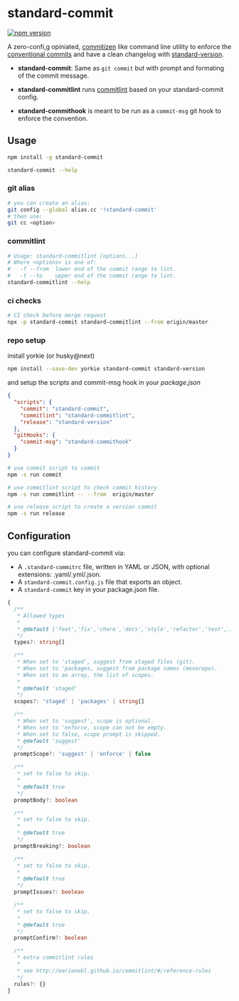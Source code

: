 # standard-commit

[![npm version](https://badge.fury.io/js/standard-commit.svg)](https://badge.fury.io/js/standard-commit)

A zero-confi,g opiniated, [commitizen](https://github.com/commitizen/cz-cli) like command line utility to enforce the [conventional commits](https://conventionalcommits.org/) and have a clean changelog with [standard-version](https://github.com/conventional-changelog/standard-version).

- **standard-commit**: Same as `git commit` but with prompt and formating of the commit message.

- **standard-commitlint** runs [commitlint](https://github.com/marionebl/commitlint) based on your standard-commit config.

- **standard-commithook** is meant to be run as a `commit-msg` git hook to enforce the convention.

## Usage

```bash
npm install -g standard-commit
```

```bash
standard-commit --help
```

### git alias

```bash
# you can create an alias:
git config --global alias.cc '!standard-commit'
# then use:
git cc <option>
```

### commitlint

```bash
# Usage: standard-commitlint [options...]
# Where <options> is one of:
#   -f --from  lower end of the commit range to lint.
#   -t --to    upper end of the commit range to lint.
standard-commitlint --help
```

### ci checks

```bash
# CI check before merge request
npx -p standard-commit standard-commitlint --from origin/master
```

### repo setup

install yorkie (or husky@next)

```bash
npm install --save-dev yorkie standard-commit standard-version
```

and setup the scripts and commit-msg hook in your _package.json_

```json
{
  "scripts": {
    "commit": "standard-commit",
    "commitlint": "standard-commitlint",
    "release": "standard-version"
  },
  "gitHooks": {
    "commit-msg": "standard-commithook"
  }
}
```

```bash
# use commit script to commit
npm -s run commit

# use commitlint script to check commit history
npm -s run commitlint -- --from  origin/master

# use release script to create a version commit
npm -s run release
```

## Configuration

you can configure standard-commit via:

- A `.standard-commitrc` file, written in YAML or JSON, with optional extensions: .yaml/.yml/.json.
- A `standard-commit.config.js` file that exports an object.
- A `standard-commit` key in your package.json file.

```ts
{
  /**
   * Allowed types
   *
   * @default ['feat','fix','chore','docs','style','refactor','test',...]
   */
  types?: string[]

  /**
   * When set to 'staged', suggest from staged files (git).
   * When set to 'packages, suggest from package names (monorepo).
   * When set to an array, the list of scopes.
   *
   * @default 'staged'
   */
  scopes?: 'staged' | 'packages' | string[]

  /**
   * When set to 'suggest', scope is optional.
   * When set to 'enforce, scope can not be empty.
   * When set to false, scope prompt is skipped.
   * @default 'suggest'
   */
  promptScope?: 'suggest' | 'enforce' | false

  /**
   * set to false to skip.
   *
   * @default true
   */
  promptBody?: boolean

  /**
   * set to false to skip.
   *
   * @default true
   */
  promptBreaking?: boolean

  /**
   * set to false to skip.
   *
   * @default true
   */
  promptIssues?: boolean

  /**
   * set to false to skip.
   *
   * @default true
   */
  promptConfirm?: boolean

  /**
   * extra commitlint rules
   *
   * see http://marionebl.github.io/commitlint/#/reference-rules
   */
  rules?: {}
}
```
